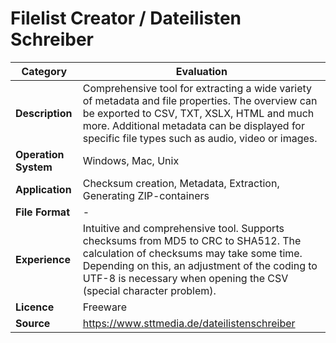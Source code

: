 # Filelist Creator / Dateilisten Schreiber

| Category | Evaluation |
| --- | --- |
| **Description**  | Comprehensive tool for extracting a wide variety of metadata and file properties. The overview can be exported to CSV, TXT, XSLX, HTML and much more. Additional metadata can be displayed for specific file types such as audio, video or images. |
| **Operation System**  | Windows, Mac, Unix  |
| **Application**  | Checksum creation, Metadata, Extraction, Generating ZIP-containers  |
| **File Format** | - |
| **Experience** | Intuitive and comprehensive tool. Supports checksums from MD5 to CRC to SHA512. The calculation of checksums may take some time. Depending on this, an adjustment of the coding to UTF-8 is necessary when opening the CSV (special character problem). |
| **Licence** | Freeware |
| **Source** | https://www.sttmedia.de/dateilistenschreiber |
